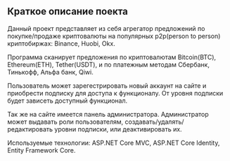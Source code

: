 ## Краткое описание поекта
Данный проект представляет из себя агрегатор предложений по покупке/продаже криптовалюты на популярных p2p(person to person) криптобиржах: Binance, Huobi, Okx.

Программа сканирует предложения по криптовалютам Bitcoin(BTC), Ethereum(ETH), Tether(USDT), и по платежным методам Сбербанк, Тинькофф, Альфа банк, Qiwi.

Пользователь может зарегестрировать новый аккаунт на сайте и приобрести подписку для доступа к функционалу. От уровня подписки будет зависеть доступный функционал.

Так же на сайте имеется панель администратора. Администратор может выдавать роли пользователям, создавать/удалять/редактировать уровни подписки, или деактивировать их.

Используемые технологии: ASP.NET Core MVC, ASP.NET Core Identity, Entity Framework Core.
